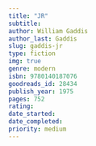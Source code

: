 ```yaml
---
title: "JR"
subtitle: 
author: William Gaddis
author_last: Gaddis
slug: gaddis-jr
type: fiction
img: true
genre: modern
isbn: 9780140187076
goodreads_id: 28434
publish_year: 1975
pages: 752
rating: 
date_started:
date_completed:
priority: medium
---
```

